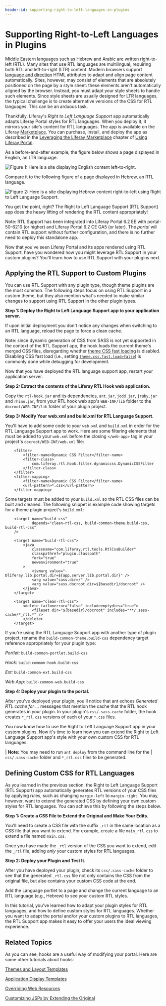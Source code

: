 ```yaml
---
header-id: supporting-right-to-left-languages-in-plugins
---
```


# Supporting Right-to-Left Languages in Plugins

Middle Eastern languages such as Hebrew and Arabic are written right-to-left
(RTL). Many sites that use RTL languages are multilingual, requiring both RTL
and left-to-right (LTR) content. Modern browsers support [language and
direction](http://www.w3.org/TR/html401/struct/dirlang.html) HTML attributes to
adapt and align page content automatically. Sites, however, may consist of
elements that are absolutely positioned on the page by a style sheet: these
elements aren't automatically aligned by the browser. Instead, you must adapt
your style sheets to handle such elements. Since style sheets are usually
designed for LTR languages, the typical challenge is to create alternative
versions of the CSS for RTL languages. This can be an arduous task. 

Thankfully, Liferay's *Right to Left Language Support* app automatically adapts
Liferay Portal styles for RTL languages. When you deploy it, it mirrors
your site's content for RTL languages. The app is available on the Liferay
[Marketplace](http://www.liferay.com/marketplace). You can purchase, install,
and deploy the app as described in the
[Leveraging the Liferay Marketplace](/docs/6-2/user/-/knowledge_base/u/leveraging-the-liferay-marketplace)
chapter of [Using Liferay Portal](/discover/portal). 

As a before-and-after example, the figure below shows a page displayed in
English, an LTR language. 

![Figure 1: Here is a site displaying English content left-to-right.](../../images/rtl-hook-001.png)

Compare it to the following figure of a page displayed in Hebrew, an RTL
language. 

![Figure 2: Here is a site displaying Hebrew content right-to-left using Right to Left Language Support.](../../images/rtl-hook-002.png)

You get the point, right? The Right to Left Language Support (RTL Support) app
does the heavy lifting of rendering the RTL content appropriately! 

Note: RTL Support has been integrated into Liferay Portal 6.2 EE with
portal-50-6210 (or higher) and Liferay Portal 6.2 CE GA5 (or later). The
_portal_ will contain RTL support without further configuration, and there is no
further need to deploy this standalone app.

Now that you've seen Liferay Portal and its apps rendered using RTL Support,
have you wondered how you might leverage RTL Support in your custom plugins?
You'll learn how to use RTL Support with your plugins next.

## Applying the RTL Support to Custom Plugins

You can use RTL Support with any plugin type, though theme plugins are the most
common. The following steps focus on using RTL Support in a custom theme, but
they also mention what's needed to make similar changes to support using RTL
Support in the other plugin types. 

**Step 1: Deploy the Right to Left Language Support app to your application server.** 
	
If upon initial deployment you don't notice any changes when switching to an
RTL language, reload the page to force a clean cache. 

Note: since dynamic generation of CSS from SASS is not yet supported in the
context of the RTL Support app, the hook loads the current theme's merged
CSS files, disregarding whether
[theme CSS fast loading](http://docs.liferay.com/portal/6.2/propertiesdoc/portal.properties.html#Theme)
is disabled. Disabling CSS fast load (i.e., setting
[`theme.css.fast.load=false`](http://docs.liferay.com/portal/6.2/propertiesdoc/portal.properties.html#Theme))
is commonly done while debugging for development. 

Now that you have deployed the RTL language support app, restart your
application server.

**Step 2: Extract the contents of the Liferay RTL Hook web application.** 

Copy the `rtl-hook.jar` and its dependencies, `ant.jar`, `jodd.jar`, `jruby.jar` 
and `rhino.jar`, from your RTL hook web app's `WEB-INF/lib` folder to the 
`docroot/WEB-INF/lib` folder of your plugin project. 

**Step 3: Modify Your web.xml and build.xml for RTL Language Support.** 

You'll have to add some code to your `web.xml` and `build.xml` in order for the 
RTL Language Support app to work. Here are some filtering elements that must 
be added to your `web.xml` before the closing `</web-app>` tag in your project's 
`docroot/WEB-INF/web.xml` file:

        <filter>
            <filter-name>Dynamic CSS Filter</filter-name>
            <filter-class>
                com.liferay.rtl.hook.filter.dynamiccss.DynamicCSSFilter
            </filter-class>
        </filter>
        <filter-mapping>
            <filter-name>Dynamic CSS Filter</filter-name>
            <url-pattern>*.css</url-pattern>
        </filter-mapping>

Some targets must be added to your `build.xml` so the RTL CSS files can be built
and cleaned. The following snippet is example code showing targets for a theme
plugin project's `build.xml`:

        <target name="build-css" 
                depends="clean-rtl-css, build-common-theme.build-css, build-rtl-css" 
        />

        <target name="build-rtl-css">
            <java
                classname="com.liferay.rtl.tools.RtlCssBuilder"
                classpathref="plugin.classpath"
                fork="true"
                newenvironment="true"
            >
                <jvmarg value="-Dliferay.lib.portal.dir=${app.server.lib.portal.dir}" />
                <arg value="sass.dir=/" />
                <arg value="sass.docroot.dir=${basedir}/docroot" />
            </java>
        </target>

        <target name="clean-rtl-css">
            <delete failonerror="false" includeemptydirs="true">
                <fileset dir="${basedir}/docroot" includes="**/.sass-cache/*_rtl.*" />
            </delete>
        </target>

If you're using the RTL Language Support app with another type of plugin project, 
rename the `build-common-theme.build-css` dependency target reference 
appropriately for your plugin type: 

*Portlet:* `build-common-portlet.build-css`

*Hook:* `build-common-hook.build-css`

*Ext:* `build-common-ext.build-css`

*Web App:* `build-common-web.build-css` 

**Step 4: Deploy your plugin to the portal.** 

After you've deployed your plugin, you'll notice that ant echoes 
*Generated RTL cache for ...* messages that mention the cache that the RTL hook 
generates in your plugin. In your plugin's `css/.sass-cache` folder, the hook 
creates `*_rtl.css` versions of each of your `*.css` files. 

You now know how to use the Right to Left Language Support app in your custom
plugins. Now it's time to learn how you can extend the Right to Left Language
Support app's style with your own custom CSS for RTL languages. 

| **Note:** You may need to run `ant deploy` from the command line for the
| `css/.sass-cache` folder and `*_rtl.css` files to be generated.

## Defining Custom CSS for RTL Languages

As you learned in the previous section, the Right to Left Language Support (RTL
Support) app automatically generates RTL versions of your CSS files by applying
rules, such as changing `margin-left` to `margin-right`. You may, however, want
to extend the generated CSS by defining your own custom styles for RTL
languages. You can achieve this by following the steps below.

**Step 1: Create a CSS File to Extend the Original and Make Your Edits.**

You'll need to create a CSS file with the suffix `_rtl` in the same location as 
a CSS file that you want to extend. For example, create a file `main_rtl.css`
to extend a file named `main.css`. 

Once you have made the `_rtl` version of the CSS you want to extend, edit the 
`_rtl` file, adding *only* your custom styles for RTL languages.

**Step 2: Deploy your Plugin and Test It.**

After you have deployed your plugin, check its `css/.sass-cache` folder to see 
that the generated `_rtl.css` file not only contains the CSS from the original
file, but also contains your custom CSS code at the end. 

Add the Language portlet to a page and change the current language to an RTL 
language (e.g., Hebrew) to see your custom RTL styles.

In this tutorial, you've learned how to adapt your plugin styles for RTL
languages, and how to define custom styles for RTL languages. Whether you want
to adapt the portal and/or your custom plugins to RTL languages, the RTL Support
app makes it easy to offer your users the ideal viewing experience. 

## Related Topics

As you can see, hooks are a useful way of modifying your portal. Here are some
other tutorials about hooks:

[Themes and Layout Templates](/docs/6-2/tutorials/-/knowledge_base/t/themes-and-layout-templates)

[Application Display Templates](/docs/6-2/tutorials/-/knowledge_base/t/application-display-templates)

[Overriding Web Resources](/docs/6-2/tutorials/-/knowledge_base/t/overriding-web-resources)

[Customizing JSPs by Extending the Original](/docs/6-2/tutorials/-/knowledge_base/t/customizing-jsps-by-extending-the-original)

